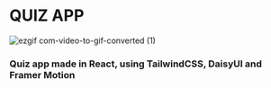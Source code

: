 # QUIZ APP

![ezgif com-video-to-gif-converted (1)](https://github.com/RaulVarzar/quiz/assets/30077929/9bab479b-5c09-42e4-9a15-22abe8511948)

### Quiz app made in React, using TailwindCSS, DaisyUI and Framer Motion
